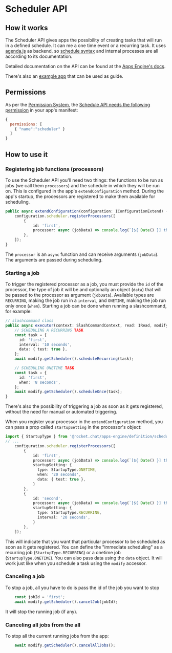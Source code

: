 # Scheduler API

## How it works

The Scheduler API gives apps the possibility of creating tasks that will run in a defined schedule. It can me a one time event or a recurring task. It uses [agenda.js](https://github.com/agenda/agenda) as backend, so [schedule syntax](https://github.com/agenda/human-interval) and internal processes are all according to its documentation.

Detailed documentation on the API can be found at the [Apps Engine's docs](https://rocketchat.github.io/Rocket.Chat.Apps-engine/modules/scheduler.html).

There's also an [example app](https://github.com/RocketChat/Apps.RocketChat.Tester/tree/scheduler) that can be used as guide.

## Permissions

As per the [Permission System](https://docs.rocket.chat/apps-development/permission-system), the [Schedule API needs the following permission](https://docs.rocket.chat/apps-development/permission-system#register-and-maintain-scheduled-jobs) in your app's manifest:

```javascript
{
  permissions: [
    { "name":"scheduler" }
  ]
}
```

## How to use it

### Registering job functions \(processors\)

To use the Scheduler API you'll need two things: the functions to be run as jobs \(we call them `processors`\) and the schedule in which they will be run on. This is configured in the app's `extendConfiguration` method. During the app's startup, the processors are registered to make them available for scheduling.

```typescript
public async extendConfiguration(configuration: IConfigurationExtend) {
    configuration.scheduler.registerProcessors([
        {
            id: 'first',
            processor: async (jobData) => console.log(`[${ Date() }] this is a task`, jobData),
        },
    ]);
}
```

The `processor` is an `async` function and can receive arguments \(`jobData`\). The arguments are passed during scheduling.

### Starting a job

To trigger the registered processor as a job, you must provide the `id` of the processor, the type of job it will be and optionally an object \(`data`\) that will be passed to the processor as argument \(`jobData`\). Available types are `RECURRING`, making the job run in a `interval`, and `ONETIME`, making the job run only once \(`when`\). Starting a job can be done when running a slashcommand, for example:

```typescript
// slashcommand class
public async executor(context: SlashCommandContext, read: IRead, modify: IModify): Promise<void> {
    // SCHEDULING A RECURRING TASK
    const task = {
      id: 'first',
      interval: '10 seconds',
      data: { test: true },
    };
    await modify.getScheduler().scheduleRecurring(task);

    // SCHEDULING ONETIME TASK
    const task = {
      id: 'first',
      when: '8 seconds',
    };
    await modify.getScheduler().scheduleOnce(task);
}
```

There's also the possibility of triggering a job as soon as it gets registered, without the need for manual or automated triggering.

When you register your processor in the `extendConfiguration` method, you can pass a prop called `startupSetting` in the processor's object:

```typescript
import { StartupType } from '@rocket.chat/apps-engine/definition/scheduler';
// ...
    configuration.scheduler.registerProcessors([
        {
            id: 'first',
            processor: async (jobData) => console.log(`[${ Date() }] this is a task`, jobData),
            startupSetting: {
              type: StartupType.ONETIME,
              when: '20 seconds',
              data: { test: true },
            }
        },
        {
            id: 'second',
            processor: async (jobData) => console.log(`[${ Date() }] this is a task`, jobData),
            startupSetting: {
              type: StartupType.RECURRING,
              interval: '20 seconds',
            }
        },
    ]);
```

This will indicate that you want that particular processor to be scheduled as soon as it gets registered. You can define the "immediate scheduling" as a recurring job \(`StartupType.RECURRING`\) or a onetime job \(`StartupType.ONETIME`\). You can also pass data using the `data` object. It will work just like when you schedule a task using the `modify` accessor.

### Canceling a job

To stop a job, all you have to do is pass the id of the job you want to stop

```typescript
    const jobId = 'first';
    await modify.getScheduler().cancelJob(jobId);
```

It will stop the running job \(if any\).

### Canceling all jobs from the all

To stop all the current running jobs from the app:

```typescript
    await modify.getScheduler().cancelAllJobs();
```

